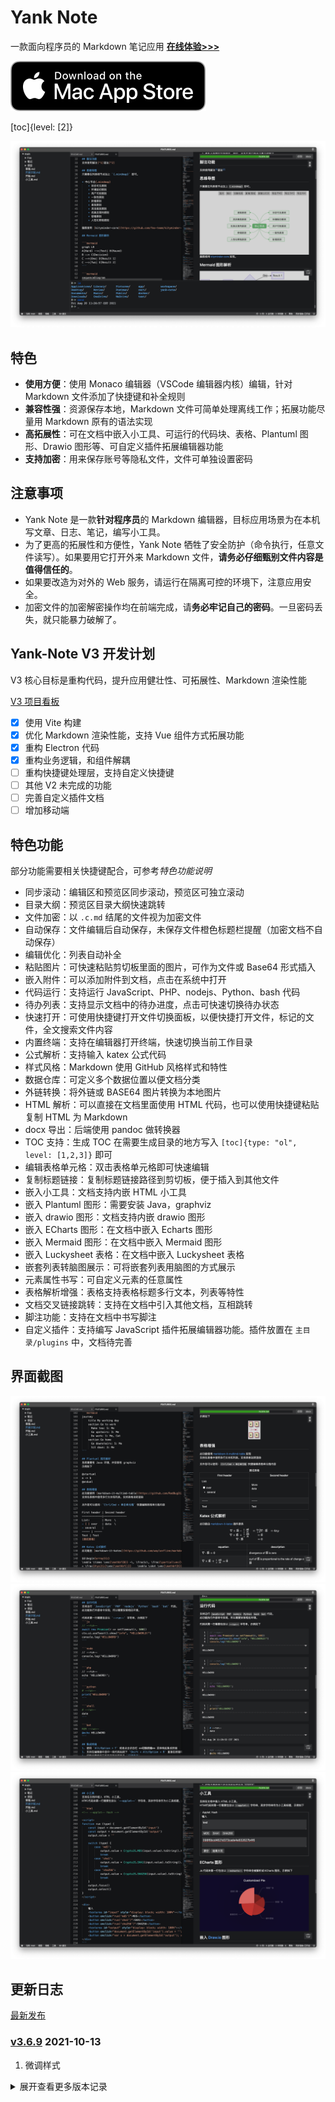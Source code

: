 # Yank Note

一款面向程序员的 Markdown 笔记应用 **[在线体验>>>](https://yn-phi.vercel.app/)**

[![Download](./help/mas_en.svg?.inline)](https://apps.apple.com/cn/app/yank-note/id1551528618)

[toc]{level: [2]}

![截图](./help/1.png)

## 特色

- **使用方便**：使用 Monaco 编辑器（VSCode 编辑器内核）编辑，针对 Markdown 文件添加了快捷键和补全规则
- **兼容性强**：资源保存本地，Markdown 文件可简单处理离线工作；拓展功能尽量用 Markdown 原有的语法实现
- **高拓展性**：可在文档中嵌入小工具、可运行的代码块、表格、Plantuml 图形、Drawio 图形等、可自定义插件拓展编辑器功能
- **支持加密**：用来保存账号等隐私文件，文件可单独设置密码

## 注意事项

- Yank Note 是一款**针对程序员**的 Markdown 编辑器，目标应用场景为在本机写文章、日志、笔记，编写小工具。
- 为了更高的拓展性和方便性，Yank Note 牺牲了安全防护（命令执行，任意文件读写）。如果要用它打开外来 Markdown 文件，**请务必仔细甄别文件内容是值得信任的**。
- 如果要改造为对外的 Web 服务，请运行在隔离可控的环境下，注意应用安全。
- 加密文件的加密解密操作均在前端完成，请**务必牢记自己的密码**。一旦密码丢失，就只能暴力破解了。

## Yank-Note V3 开发计划

V3 核心目标是重构代码，提升应用健壮性、可拓展性、Markdown 渲染性能

[V3 项目看板](https://github.com/purocean/yn/projects/5)

- [x] 使用 Vite 构建
- [x] 优化 Markdown 渲染性能，支持 Vue 组件方式拓展功能
- [x] 重构 Electron 代码
- [x] 重构业务逻辑，和组件解耦
- [ ] 重构快捷键处理层，支持自定义快捷键
- [ ] 其他 V2 未完成的功能
- [ ] 完善自定义插件文档
- [ ] 增加移动端

## 特色功能

部分功能需要相关快捷键配合，可参考*特色功能说明*

- 同步滚动：编辑区和预览区同步滚动，预览区可独立滚动
- 目录大纲：预览区目录大纲快速跳转
- 文件加密：以 `.c.md` 结尾的文件视为加密文件
- 自动保存：文件编辑后自动保存，未保存文件橙色标题栏提醒（加密文档不自动保存）
- 编辑优化：列表自动补全
- 粘贴图片：可快速粘贴剪切板里面的图片，可作为文件或 Base64 形式插入
- 嵌入附件：可以添加附件到文档，点击在系统中打开
- 代码运行：支持运行 JavaScript、PHP、nodejs、Python、bash 代码
- 待办列表：支持显示文档中的待办进度，点击可快速切换待办状态
- 快速打开：可使用快捷键打开文件切换面板，以便快捷打开文件，标记的文件，全文搜索文件内容
- 内置终端：支持在编辑器打开终端，快速切换当前工作目录
- 公式解析：支持输入 katex 公式代码
- 样式风格：Markdown 使用 GitHub 风格样式和特性
- 数据仓库：可定义多个数据位置以便文档分类
- 外链转换：将外链或 BASE64 图片转换为本地图片
- HTML 解析：可以直接在文档里面使用 HTML 代码，也可以使用快捷键粘贴复制 HTML 为 Markdown
- docx 导出：后端使用 pandoc 做转换器
- TOC 支持：生成 TOC 在需要生成目录的地方写入 `[toc]{type: "ol", level: [1,2,3]}` 即可
- 编辑表格单元格：双击表格单元格即可快速编辑
- 复制标题链接：复制标题链接路径到剪切板，便于插入到其他文件
- 嵌入小工具：文档支持内嵌 HTML 小工具
- 嵌入 Plantuml 图形：需要安装 Java，graphviz
- 嵌入 drawio 图形：文档支持内嵌 drawio 图形
- 嵌入 ECharts 图形：在文档中嵌入 Echarts 图形
- 嵌入 Mermaid 图形：在文档中嵌入 Mermaid 图形
- 嵌入 Luckysheet 表格：在文档中嵌入 Luckysheet 表格
- 嵌套列表转脑图展示：可将嵌套列表用脑图的方式展示
- 元素属性书写：可自定义元素的任意属性
- 表格解析增强：表格支持表格标题多行文本，列表等特性
- 文档交叉链接跳转：支持在文档中引入其他文档，互相跳转
- 脚注功能：支持在文档中书写脚注
- 自定义插件：支持编写 JavaScript 插件拓展编辑器功能。插件放置在 `主目录/plugins` 中，文档待完善

## 界面截图

![截图](./help/2.png)
![截图](./help/3.png)
![截图](./help/4.png)

## 更新日志

[最新发布](https://github.com/purocean/yn/releases)

### [v3.6.9](https://github.com/purocean/yn/releases/tag/v3.6.9) 2021-10-13
1. 微调样式

<details>
<summary>展开查看更多版本记录</summary>

### [v3.6.8](https://github.com/purocean/yn/releases/tag/v3.6.8) 2021-09-30
1. 新增自定义图片尺寸功能
2. 链接图标不使用背景方式，便于打印
3. 微调样式

### [v3.6.7](https://github.com/purocean/yn/releases/tag/v3.6.7) 2021-09-18
1. 优化链接图标
2. 优化省略协议的链接解析
3. HTML 解析支持多行注释

### [v3.6.5](https://github.com/purocean/yn/releases/tag/v3.6.5) 2021-09-16
1. 调整强制插入新行快捷键
2. 外部链接增加小图标
3. 修复表格鼠标悬停样式问题

### [v3.6.4](https://github.com/purocean/yn/releases/tag/v3.6.4) 2021-09-09
1. 调整脚注展示
2. 修复目录动画闪烁问题
3. 修复终端中执行退出判定

### [v3.6.2](https://github.com/purocean/yn/releases/tag/v3.6.2) 2021-09-08
1. 增加复制代码块按钮
2. 增加清空代码运行结果按钮
3. 标题锚点不再增加 `h-` 前缀
4. 微调 UI

### [v3.6.1](https://github.com/purocean/yn/releases/tag/v3.6.1) 2021-09-06
1. 导出功能支持使用 Markdown 直接转换
2. Chrome 93 固定强调色
3. 优化输入建议

### [v3.6.0](https://github.com/purocean/yn/releases/tag/v3.6.0) 2021-09-01
1. 增强导出功能，支持导出多种格式

### [v3.5.7](https://github.com/purocean/yn/releases/tag/v3.5.7) 2021-08-26
1. 微调界面配色
2. 插件目录下的文件现在可以被访问
3. 编辑器上下文菜单增加粘贴相关功能
4. 优化内置终端语言判断和路径解析逻辑

### [v3.5.6](https://github.com/purocean/yn/releases/tag/v3.5.6) 2021-08-20
1. 微调界面配色
2. 在内存中缓存代码运行结果

### [v3.5.5](https://github.com/purocean/yn/releases/tag/v3.5.5) 2021-08-18
1. 微调界面配色
2. 图片支持行内模式展示

### [v3.5.3](https://github.com/purocean/yn/releases/tag/v3.5.3) 2021-08-15
1. 修复点击配置菜单不工作问题
2. 修复一些 UI 展示问题
3. 优化一些交互体验

### [v3.5.2](https://github.com/purocean/yn/releases/tag/v3.5.2) 2021-08-06
1. 浏览器中使用时候隐藏标题栏
2. 文档标签增加状态指示
4. 修复保存加密文件取消输入密码内容被还原问题
3. 修复一些 UI 展示问题
5. 优化一些交互体验

### [v3.5.1](https://github.com/purocean/yn/releases/tag/v3.5.1) 2021-08-05
1. 调整界面基础字体为系统字体
2. 增加单独保存预览窗口滚动条位置
3. drawio 图形增加重载按钮
4. 修复复制标题链接有可能丢失 / 问题
5. 修复演示模式预览图片按 Esc 退出演示模式问题
6. 修复 drawio 网络慢的时候不能调整高度问题
7. 修复某些情况下切换演示模式页面样式不正确问题

### [v3.5.0](https://github.com/purocean/yn/releases/tag/v3.5.0) 2021-08-03
1. 新增导航菜单，前进后退功能
2. 优化预览模式点击交互

### [v3.4.2](https://github.com/purocean/yn/releases/tag/v3.4.2) 2021-08-02
1. 修复表格行号展示
2. 修复 Esc 快捷键冲突问题
3. 调整 macOS 上快捷键展示

### [v3.4.1](https://github.com/purocean/yn/releases/tag/v3.4.1) 2021-08-01
1. 新增演示模式
2. 新增隐藏编辑器功能
3. 优化状态栏菜单展示

### [v3.3.7](https://github.com/purocean/yn/releases/tag/v3.3.7) 2021-07-19
1. 修复帮助菜单不工作问题
2. 修复工具转换外链图片菜单不工作问题

### [v3.3.6](https://github.com/purocean/yn/releases/tag/v3.3.6) 2021-07-16
1. 微调样式
2. 修复快捷键相关问题

### [v3.3.5](https://github.com/purocean/yn/releases/tag/v3.3.5) 2021-07-14
1. 微调样式
2. 图片预览去掉播放按钮
3. 修复 Safari 不能打开嵌入页面问题
4. 修复对话框输入框意外触发确认问题

### [v3.3.4](https://github.com/purocean/yn/releases/tag/v3.3.4) 2021-07-13
1. 修复终端主题不正确和不能正确初始化问题
2. 修复终端不能正确初始化问题
3. 修复表格不能插入图表问题

### [v3.3.3](https://github.com/purocean/yn/releases/tag/v3.3.3) 2021-07-13
1. 嵌入文档表格增加统计栏
2. 修复表格保存校验问题
3. 修复标签颜色不正确问题

### [v3.3.2](https://github.com/purocean/yn/releases/tag/v3.3.2) 2021-07-13
1. 增加浅色主题
2. 增加 Luckysheet 表格嵌入
3. 优化应用窗口使用体验

### [v3.2.2](https://github.com/purocean/yn/releases/tag/v3.2.2) 2021-07-09
1. 优化文件切换体验，降低闪烁
2. HTML 小工具增加 ctx
3. 修复在终端中运行代码快捷键不正确
4. 修复本文档调整锚点不工作问题

### [v3.2.1](https://github.com/purocean/yn/releases/tag/v3.2.1) 2021-07-08
1. 运行代码功能支持运行浏览器 JS 代码
2. 修正 Windows 更新报错问题
3. 修复编辑器菜单“终端运行”菜单行为
4. 调整标题仓库名展示位置

### [v3.2.0](https://github.com/purocean/yn/releases/tag/v3.2.0) 2021-07-08
1. 编辑器增加右键菜单
2. 增加 Markdown 语法补全
3. 修复 Mermaid 图形编辑不能及时更新问题
4. 插件可拓展 Monaco Editor 功能
5. 重构编辑器相关代码

### [v3.1.2](https://github.com/purocean/yn/releases/tag/v3.1.2) 2021-07-06
1. 插件 ctx 新增 api 接口
2. 调整运行代码样式

### [v3.1.1](https://github.com/purocean/yn/releases/tag/v3.1.1) 2021-07-05
1. 增加图片预览功能

### [v3.1.0](https://github.com/purocean/yn/releases/tag/v3.1.0) 2021-07-05
1. 增加转换文档的提示
2. 调整标题栏文件保存状态展示
3. 重构业务逻辑，和组件解耦

### [v3.0.3](https://github.com/purocean/yn/releases/tag/v3.0.3) 2021-06-30
1. 优化添加仓库交互

### [v3.0.2](https://github.com/purocean/yn/releases/tag/v3.0.2) 2021-06-28
1. 调整标题保存状态
2. 修复可能不能打开终端问题

### [v3.0.1](https://github.com/purocean/yn/releases/tag/v3.0.1) 2021-06-27
1. 修复 Electron Scheme 模式下可能上传文件不成功问题

### [v3.0.0](https://github.com/purocean/yn/releases/tag/v3.0.0) 2021-06-27
1. 大幅优化 Markdown 渲染性能，编辑更流畅
2. 修复部分遗留问题，增强 Katex 公式渲染，文件相对路径解析
3. 新增工具菜单
4. 修复 Ubuntu 上不展示应用图标问题

### [v2.9.10](https://github.com/purocean/yn/releases/tag/v2.9.10) 2021-06-16
1. 增加双击编辑表格单元格功能

### [v2.9.9](https://github.com/purocean/yn/releases/tag/v2.9.9) 2021-06-10
1. 修复 Scheme 模式下终端不能使用问题

### [v2.9.8](https://github.com/purocean/yn/releases/tag/v2.9.8) 2021-06-10
1. 应用中打开页面增加 Scheme 模式

### [v2.9.7](https://github.com/purocean/yn/releases/tag/v2.9.7) 2021-06-09
1. 修复在终端中打开路径错误问题

### [v2.9.6](https://github.com/purocean/yn/releases/tag/v2.9.6) 2021-06-07
1. 修正 macOS 更新升级问题

### [v2.9.5](https://github.com/purocean/yn/releases/tag/v2.9.5) 2021-06-07
1. 新增窗口应用菜单
2. 增加添加仓库提示，弃用默认仓库

### [v2.9.4](https://github.com/purocean/yn/releases/tag/v2.9.4) 2021-06-06
1. 优化 macOS 上标题栏使用体验
2. 更换 macOS 应用图标

### [v2.9.3](https://github.com/purocean/yn/releases/tag/v2.9.3) 2021-06-04
1. 关闭全部标签时候，忽略固定的标签
2. 修正某些情况下标签排序不正确问题

### [v2.9.2](https://github.com/purocean/yn/releases/tag/v2.9.2) 2021-06-03
1. 新增固定标签页功能

### [v2.9.1](https://github.com/purocean/yn/releases/tag/v2.9.1) 2021-06-02
1. 新增脑图保留上次使用布局
2. 修正 macOS 更新升级错误问题

### [v2.9.0](https://github.com/purocean/yn/releases/tag/v2.9.0) 2021-05-29
1. 新增设置面板，更方便添加仓库
2. 微调部分控件的颜色和动画速度

### [v2.8.3](https://github.com/purocean/yn/releases/tag/v2.8.3) 2021-05-29
1. 修正长时间运行后静态文件不能访问问题
2. 修正应用选中文字颜色不正确问题
3. 应用增加编辑菜单，以支持 macOS 上的复制粘贴快捷键
4. 微调滚动条样式

### [v2.8.2](https://github.com/purocean/yn/releases/tag/v2.8.2) 2021-05-09
1. 修正快捷键判断问题
2. 升级 Electron 版本到 11.4.5

### [v2.8.1](https://github.com/purocean/yn/releases/tag/v2.8.1) 2021-04-28
1. 修正目录树菜单不正确问题
2. 修正状态栏菜单无子菜单不能点击问题

### [v2.8.0](https://github.com/purocean/yn/releases/tag/v2.8.0) 2021-04-27
1. 增加自定义插件功能
2. 微调窗口管理逻辑

### [v2.7.2](https://github.com/purocean/yn/releases/tag/v2.7.2) 2021-04-09
1. 优化 macOS 上的窗口体验

### [v2.7.1](https://github.com/purocean/yn/releases/tag/v2.7.1) 2021-04-08
1. 升级 Electron 到 11.4.2
2. 增加 Mac arm64 打包

### [v2.6.1](https://github.com/purocean/yn/releases/tag/v2.6.1) 2021-03-04
1. 修正一点界面问题
2. 调整 macOS 升级逻辑

### [v2.6.0](https://github.com/purocean/yn/releases/tag/v2.6.0) 2021-03-04
1. 内部功能插件化，增强拓展性
2. 微调界面样式
3. 修复复制代码快捷键不正确问题

### [v2.5.5](https://github.com/purocean/yn/releases/tag/v2.5.5) 2021-02-03
1. 调整预览文字选择颜色

### [v2.5.4](https://github.com/purocean/yn/releases/tag/v2.5.4) 2021-01-31
1. 调整 macOS 上应用边框样式
2. macOS 打包增加签名公证
3. 调整打包流程
4. 替换 plantuml 库

### [v2.5.1](https://github.com/purocean/yn/releases/tag/v2.5.1) 2021-01-17
1. 支持 macOS
2. 调整部分快捷键

### [v2.4.11](https://github.com/purocean/yn/releases/tag/v2.4.11) 2020-12-21
1. 修复不能导出 docx 问题
2. 修复大纲目录高度不正确

### [v2.4.10](https://github.com/purocean/yn/releases/tag/v2.4.10) 2020-12-16
1. 优化脑图使用体验

### [v2.4.9](https://github.com/purocean/yn/releases/tag/v2.4.9) 2020-12-15
1. 增加大纲列表脑图展示功能

### [v2.4.7](https://github.com/purocean/yn/releases/tag/v2.4.7) 2020-12-02
1. 修复编辑表格跨列单元格问题

### [v2.4.6](https://github.com/purocean/yn/releases/tag/v2.4.6) 2020-11-26
1. 增加编辑单元格内容功能

### [v2.4.5](https://github.com/purocean/yn/releases/tag/v2.4.5) 2020-11-26
1. 移除代码表格的悬停样式

### [v2.4.4](https://github.com/purocean/yn/releases/tag/v2.4.4) 2020-11-25
1. 更改 TOC 标号样式

### [v2.4.3](https://github.com/purocean/yn/releases/tag/v2.4.3) 2020-11-25
1. 表格新增悬停样式：行号，突出当前行

### [v2.4.2](https://github.com/purocean/yn/releases/tag/v2.4.2) 2020-11-20
1. 新增同步渲染按钮
2. 调整打印样式

### [v2.4.1](https://github.com/purocean/yn/releases/tag/v2.4.1) 2020-10-27
1. 在 Electron 环境中开启缩放页面功能

### [v2.4.0](https://github.com/purocean/yn/releases/tag/v2.4.0) 2020-10-26
1. Vue 框架升级到 3.0
2. 升级 Electron 版本
3. 升级前端依赖，更好的支持 Mermaid 图形

### [v2.3.8](https://github.com/purocean/yn/releases/tag/v2.3.8) 2020-09-01
1. 增加开机自动启动功能

### [v2.3.7](https://github.com/purocean/yn/releases/tag/v2.3.7) 2020-08-03
1. 优化预览鼠标事件响应

### [v2.3.6](https://github.com/purocean/yn/releases/tag/v2.3.6) 2020-06-30
1. 升级 Electron 到 9.0.5

### [v2.3.5](https://github.com/purocean/yn/releases/tag/v2.3.5) 2020-06-29
1. 增加脚注功能

### [v2.3.4](https://github.com/purocean/yn/releases/tag/v2.3.4) 2020-06-28
1. 优化图片相对链接解析
2. 优化转换外链图片为本地图片功能

### [v2.3.3](https://github.com/purocean/yn/releases/tag/v2.3.3) 2020-06-11
1. 修正标题过长导致大纲目录样式异常

### [v2.3.2](https://github.com/purocean/yn/releases/tag/v2.3.2) 2020-04-27
1. 调整启动命令行参数

### [v2.3.1](https://github.com/purocean/yn/releases/tag/v2.3.1) 2020-04-27
1. 增加配置监听端口命令行参数 `--port=8080`

### [v2.3.0](https://github.com/purocean/yn/releases/tag/v2.3.0) 2020-04-27
1. 增加启动命令行参数

### [v2.2.11](https://github.com/purocean/yn/releases/tag/v2.2.11) 2020-04-20
1. Drawio 文件渲染增加翻页按钮

### [v2.2.10](https://github.com/purocean/yn/releases/tag/v2.2.10) 2020-04-07
1. 新增粘贴图片为 Base64 形式快捷键 `Ctrl + B + V`
2. 更改粘贴富文本为 Markdown 快捷键为 `Ctrl + M + V`

### [v2.2.9](https://github.com/purocean/yn/releases/tag/v2.2.9) 2020-03-17
1. 修复公式解析问题

### [v2.2.8](https://github.com/purocean/yn/releases/tag/v2.2.8) 2020-03-13
1. 增加切换编辑器标签快捷键 `Ctrl + Alt + Left/Right`

### [v2.2.7](https://github.com/purocean/yn/releases/tag/v2.2.7) 2020-01-19
1. 调整渲染的表格宽度

### [v2.2.6](https://github.com/purocean/yn/releases/tag/v2.2.6) 2020-01-16
1. 修复插入文档名称问题

### [v2.2.5](https://github.com/purocean/yn/releases/tag/v2.2.5) 2020-01-14
1. 修复 frontend yarn.lock 问题

### [v2.2.4](https://github.com/purocean/yn/releases/tag/v2.2.4) 2020-01-14
1. 修复 frontend yarn.lock 问题

### [v2.2.3](https://github.com/purocean/yn/releases/tag/v2.2.3) 2020-01-13
1. 增加复制行内代码功能

### [v2.2.2](https://github.com/purocean/yn/releases/tag/v2.2.2) 2019-12-27
1. 修复快速打开面板小问题

### [v2.2.1](https://github.com/purocean/yn/releases/tag/v2.2.1) 2019-12-26
1. 修复跳转中文路径处理
1. 优化插入文档文件链接

### [v2.2.0](https://github.com/purocean/yn/releases/tag/v2.2.0) 2019-12-25
1. 增加文档之间跳转功能
1. 增加复制文档标题链接功能
1. 调整文档插入选择面板
1. 修复高分辨率下目录树箭头消失问题

### [v2.1.1](https://github.com/purocean/yn/releases/tag/v2.1.1) 2019-12-24
1. 增加在当前目录创建文件菜单
1. 限制快捷跳转列表数量以提高性能
1. 标题栏最大化窗口后移除尺寸调节

### [v2.1.0](https://github.com/purocean/yn/releases/tag/v2.1.0) 2019-11-29
1. 增加多标签同时打开多个文件

### [v2.0.2](https://github.com/purocean/yn/releases/tag/v2.0.2) 2019-11-21
1. 修复相对链接解析
1. 图片增加背景色便于透明图片的阅读

### [v2.0.1](https://github.com/purocean/yn/releases/tag/v2.0.1) 2019-11-20
1. 增加 2.0 计划
1. Electron 打包
1. 增加 HTML 小工具渲染
1. 增加特色功能说明和示例
1. 目录树自动定位文件
1. 目录树增加右键菜单
1. 目录树和集成终端增加拖动调整尺寸功能
1. 使用自定义 UI 控件代替浏览器阻塞性弹出框，优化界面样式，提升交互体验
1. 默认仓库数据和配置改为在 `<home>/yank-note` 下保存
1. 重构前端代码便于拓展
1. 前端重构文件接口

### [v1.23.0](https://github.com/purocean/yn/releases/tag/v1.23.0) 2019-07-09
1. 增加转换所有外链图片到本地功能 `Ctrl + Alt + L`

### [v1.22.0](https://github.com/purocean/yn/releases/tag/v1.22.0) 2019-05-20
1. 增加粘贴 html 富文本功能 `Ctrl + B + V`
1. 增加插入文档快捷键 `Ctrl + Alt + I`
1. 修复 vue cli 3 打包错误
1. 修复图片链接转义
1. 搜索排除 node_modules
1. 上传文件目录优化

### [v1.21.0](https://github.com/purocean/yn/releases/tag/v1.21.0) 2019-05-03
1. 调整抓取图片到本地的逻辑
1. 优化目录树样式
1. 目录树排除 node_modules
1. eslint 规则调整

### [v1.20.0](https://github.com/purocean/yn/releases/tag/v1.20.0) 2019-04-18
1. 无功能变化，前端使用 vue cli 3

### [v1.19.0](https://github.com/purocean/yn/releases/tag/v1.19.0) 2019-04-15
1. 增加终端打开目录功能 `Ctrl + Alt + 单击目录`
1. 增加刷新目录树功能 `Ctrl + Alt + 单击目录`

### [v1.18.2](https://github.com/purocean/yn/releases/tag/v1.18.2) 2019-03-21
1. 保存加密文件密码不一致时增加提示
1. 修复样式问题

### [v1.18.1](https://github.com/purocean/yn/releases/tag/v1.18.1) 2019-03-01
1. 修复目录样式
1. 修复代码块样式

### [v1.18.0](https://github.com/purocean/yn/releases/tag/v1.18.0) 2019-02-28
1. 代码块增加行号显示
1. 支持统一文档锚点跳转
1. 移除 `Mermaid` 支持
1. 优化打印样式
1. 优化行内代码样式

### [v1.17.0](https://github.com/purocean/yn/releases/tag/v1.17.0) 2019-02-20
1. 支持 `ECharts` 图形
1. `Ctrl + Alt + R` 在内置终端中运行选中代码

### [v1.16.2](https://github.com/purocean/yn/releases/tag/v1.16.2) 2019-02-18
1. 文件树增加操作说明
1. 新增/重命名文件后打开新文件

### [v1.16.1](https://github.com/purocean/yn/releases/tag/v1.16.1) 2019-02-17
1. 修复打印样式

### [v1.16.0](https://github.com/purocean/yn/releases/tag/v1.16.0) 2019-02-16
1. 增加 Readme 展示
1. 处理终端退出逻辑

### [v1.15.1](https://github.com/purocean/yn/releases/tag/v1.15.1) 2019-02-14
1. 更新 UI
1. 内置终端增加 windows 适配

### [v1.15.0](https://github.com/purocean/yn/releases/tag/v1.15.0) 2019-02-13
1. 增加内置终端
1. 运行代码支持在内置终端运行

### [v1.14.0](https://github.com/purocean/yn/releases/tag/v1.14.0) 2019-01-16
1. 上传附件增加日期
1. 快速跳转改用模糊搜索并高亮匹配项

### [v1.13.1](https://github.com/purocean/yn/releases/tag/v1.13.1) 2019-01-14
1. 修复 hr 标签样式

### [v1.13.0](https://github.com/purocean/yn/releases/tag/v1.13.0) 2019-01-05
1. 增加 toc
1. 增加返回顶部按钮

### [v1.12.0](https://github.com/purocean/yn/releases/tag/v1.12.0) 2019-01-03
1. 增加连接行快捷键 `Ctrl + J`
1. 增加转换大小写快捷键 `Ctrl + K, Ctrl + U` `Ctrl + K, Ctrl + L`

### [v1.11.0](https://github.com/purocean/yn/releases/tag/v1.11.0) 2019-01-02
1. 切换编辑器自动换行：`Alt + W` 或点击状态栏 `切换换行` 按钮

### [v1.10.0](https://github.com/purocean/yn/releases/tag/v1.10.0) 2018-12-24
1. 文件列表自然排序
1. 文件目录增加子项目数量显示

### [v1.9.0](https://github.com/purocean/yn/releases/tag/v1.9.0) 2018-11-12
1. 增加切换文档预览功能

### [v1.8.0](https://github.com/purocean/yn/releases/tag/v1.8.0) 2018-08-29
1. 增加在系统中打开文件/目录功能 `Ctrl + 双击文件/目录`

### [v1.6](https://github.com/purocean/yn/releases/tag/v1.6) 2018-08-22
1. 修复部分样式不和谐
1. 修复打开新文件编辑器滚动位置不正确
1. 增加将外链或 BASE64 图片转换为本地图片功能
1. 优化代码高亮在暗色主题下的展示
1. 渲染链接默认在新标签打开

### [v1.5.2](https://github.com/purocean/yn/releases/tag/v1.5.2) 2018-08-13
1. 优化输入数字列表体验
1. 增加直接插入回车和Tab的快捷键
1. 确保文件最后有空行
1. 文件跳转按照最近打开文件排序

### [v1.5.1](https://github.com/purocean/yn/releases/tag/v1.5.1) 2018-08-06
1. 修复打开上一次文件bug

### [v1.5](https://github.com/purocean/yn/releases/tag/v1.5) 2018-08-06
1. 增加状态栏
1. 添加多仓库支持

### [v1.4](https://github.com/purocean/yn/releases/tag/v1.4) 2018-08-02
1. 增加全文搜索功能
1. 修复公式定位问题

### [v1.3](https://github.com/purocean/yn/releases/tag/v1.3) 2018-08-02
1. 增加待办记录时间
1. 增加 bat 脚本运行
1. 优化使用体验

### [v1.2](https://github.com/purocean/yn/releases/tag/v1.2) 2018-07-30
1. 增加待办进度条展示

### [v1.1](https://github.com/purocean/yn/releases/tag/v1.1) 2018-07-29
1. 修复若干问题
1. 增加附件插入
1. 调整为暗色主题
1. 图片新标签预览
1. 增加文件筛选面板 Ctrl + p

</details>
